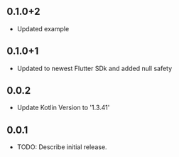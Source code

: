 ## 0.1.0+2

- Updated example

## 0.1.0+1

- Updated to newest Flutter SDk and added null safety

## 0.0.2

- Update Kotlin Version to '1.3.41'

## 0.0.1

- TODO: Describe initial release.
